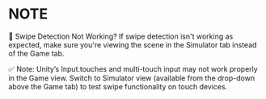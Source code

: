 # NOTE
🧭 Swipe Detection Not Working?
If swipe detection isn't working as expected, make sure you're viewing the scene in the Simulator tab instead of the Game tab.

✅ Note: Unity’s Input.touches and multi-touch input may not work properly in the Game view. Switch to Simulator view (available from the drop-down above the Game tab) to test swipe functionality on touch devices.

